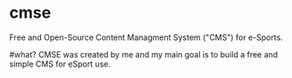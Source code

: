 # cmse
Free and Open-Source Content Managment System ("CMS") for e-Sports.

#what?
CMSE was created by me and my main goal is to build a free and simple CMS for eSport use.
